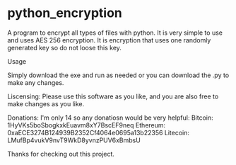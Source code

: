 # python_encryption
A program to encrypt all types of files with python. It is very simple to use and uses AES 256 encryption. It is encryption that uses one randomly generated key so do not loose this key.

Usage

Simply download the exe and run as needed or you can download the .py to make any changes.

Liscensing:
Please use this software as you like, and you are also free to make changes as you like.

Donations:
I'm only 14 so any donatiosn would be very helpful:
Bitcoin: 1HyVKs5boSbogkxkEuavm8xY7BscEF9neq
Ethereum: 0xaECE3274B124939B2352Cf4064e0695a13b22356
Litecoin: LMufBp4vukV9nvT9WkD8yvnzPUV6xBmbsU


Thanks for checking out this project.

